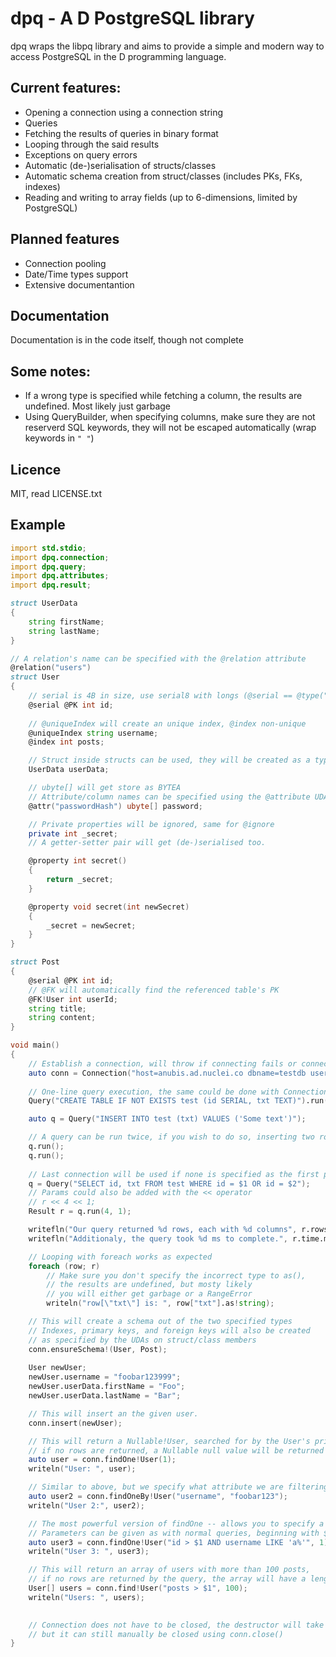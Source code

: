 # dpq - A D PostgreSQL library

dpq wraps the libpq library and aims to provide a simple and modern way to access PostgreSQL in the D programming language.

## Current features:
 - Opening a connection using a connection string
 - Queries
 - Fetching the results of queries in binary format
 - Looping through the said results
 - Exceptions on query errors
 - Automatic (de-)serialisation of structs/classes
 - Automatic schema creation from struct/classes (includes PKs, FKs, indexes)
 - Reading and writing to array fields (up to 6-dimensions, limited by PostgreSQL)
  
## Planned features
 - Connection pooling
 - Date/Time types support
 - Extensive documentantion
 
## Documentation
Documentation is in the code itself, though not complete
 
## Some notes:
 - If a wrong type is specified while fetching a column, the results are undefined. Most likely just garbage
 - Using QueryBuilder, when specifying columns, make sure they are not reserverd SQL keywords, they will not be escaped automatically (wrap keywords in `" "`)

## Licence
MIT, read LICENSE.txt

## Example

```d
import std.stdio;
import dpq.connection;
import dpq.query;
import dpq.attributes;
import dpq.result;

struct UserData
{
	string firstName;
	string lastName;
}

// A relation's name can be specified with the @relation attribute
@relation("users")
struct User
{
	// serial is 4B in size, use serial8 with longs (@serial == @type("SERIAL"))
	@serial @PK int id;
	
	// @uniqueIndex will create an unique index, @index non-unique
	@uniqueIndex string username;
	@index int posts;

	// Struct inside structs can be used, they will be created as a type
	UserData userData;

	// ubyte[] will get store as BYTEA
	// Attribute/column names can be specified using the @attribute UDA (@attr is an alias for it)
	@attr("passwordHash") ubyte[] password;

	// Private properties will be ignored, same for @ignore
	private int _secret;
	// A getter-setter pair will get (de-)serialised too.

	@property int secret()
	{
		return _secret;
	}

	@property void secret(int newSecret)
	{
		_secret = newSecret;
	}
}

struct Post
{
	@serial @PK int id;
	// @FK will automatically find the referenced table's PK
	@FK!User int userId;
	string title;
	string content;
}

void main()
{
	// Establish a connection, will throw if connecting fails or connection string cannot be parsed
	auto conn = Connection("host=anubis.ad.nuclei.co dbname=testdb user=testuser password='VerySecureTestPassword'");
	
	// One-line query execution, the same could be done with Connection.exec(string command)
	Query("CREATE TABLE IF NOT EXISTS test (id SERIAL, txt TEXT)").run();

	auto q = Query("INSERT INTO test (txt) VALUES ('Some text')");

	// A query can be run twice, if you wish to do so, inserting two rows in this case
	q.run();
	q.run();
	
	// Last connection will be used if none is specified as the first param to Query()
	q = Query("SELECT id, txt FROM test WHERE id = $1 OR id = $2");
	// Params could also be added with the << operator
	// r << 4 << 1;
	Result r = q.run(4, 1);

	writefln("Our query returned %d rows, each with %d columns", r.rows, r.columns);
	writefln("Additionaly, the query took %d ms to complete.", r.time.msecs);

	// Looping with foreach works as expected
	foreach (row; r)
		// Make sure you don't specify the incorrect type to as(),
		// the results are undefined, but mosty likely
		// you will either get garbage or a RangeError
		writeln("row[\"txt\"] is: ", row["txt"].as!string);

	// This will create a schema out of the two specified types
	// Indexes, primary keys, and foreign keys will also be created
	// as specified by the UDAs on struct/class members
	conn.ensureSchema!(User, Post);
	
	User newUser;
	newUser.username = "foobar123999";
	newUser.userData.firstName = "Foo";
	newUser.userData.lastName = "Bar";

	// This will insert an the given user.
	conn.insert(newUser);

	// This will return a Nullable!User, searched for by the User's primary key
	// if no rows are returned, a Nullable null value will be returned
	auto user = conn.findOne!User(1);
	writeln("User: ", user);

	// Similar to above, but we specify what attribute we are filtering by
	auto user2 = conn.findOneBy!User("username", "foobar123");
	writeln("User 2:", user2);

	// The most powerful version of findOne -- allows you to specify a custom filter
	// Parameters can be given as with normal queries, beginning with $1.
	auto user3 = conn.findOne!User("id > $1 AND username LIKE 'a%'", 1);
	writeln("User 3: ", user3);

	// This will return an array of users with more than 100 posts,
	// if no rows are returned by the query, the array will have a length of 0
	User[] users = conn.find!User("posts > $1", 100);
	writeln("Users: ", users);
	

	// Connection does not have to be closed, the destructor will take care of that,
	// but it can still manually be closed using conn.close()
}

```
